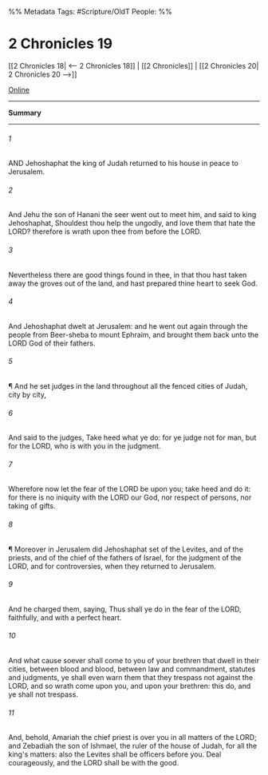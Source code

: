 

%% Metadata
Tags: #Scripture/OldT
People: 
%%
# 2 Chronicles 19
[[2 Chronicles 18| <-- 2 Chronicles 18]] | [[2 Chronicles]] | [[2 Chronicles 20| 2 Chronicles 20 -->]]

[Online](https://churchofjesuschrist.org/study/scriptures/ot/2-chr/19?lang=eng)

---
__Summary__



---

###### 1
AND Jehoshaphat the king of Judah returned to his house in peace to Jerusalem.
###### 2
And Jehu the son of Hanani the seer went out to meet him, and said to king Jehoshaphat, Shouldest thou help the ungodly, and love them that hate the LORD?  therefore is wrath upon thee from before the LORD.
###### 3
Nevertheless there are good things found in thee, in that thou hast taken away the groves out of the land, and hast prepared thine heart to seek God.
###### 4
And Jehoshaphat dwelt at Jerusalem: and he went out again through the people from Beer-sheba to mount Ephraim, and brought them back unto the LORD God of their fathers.
###### 5
¶ And he set judges in the land throughout all the fenced cities of Judah, city by city,
###### 6
And said to the judges, Take heed what ye do: for ye judge not for man, but for the LORD, who is with you in the judgment.
###### 7
Wherefore now let the fear of the LORD be upon you; take heed and do it: for there is no iniquity with the LORD our God, nor respect of persons, nor taking of gifts.
###### 8
¶ Moreover in Jerusalem did Jehoshaphat set of the Levites, and of the priests, and of the chief of the fathers of Israel, for the judgment of the LORD, and for controversies, when they returned to Jerusalem.
###### 9
And he charged them, saying, Thus shall ye do in the fear of the LORD, faithfully, and with a perfect heart.
###### 10
And what cause soever shall come to you of your brethren that dwell in their cities, between blood and blood, between law and commandment, statutes and judgments, ye shall even warn them that they trespass not against the LORD, and so wrath come upon you, and upon your brethren: this do, and ye shall not trespass.
###### 11
And, behold, Amariah the chief priest is over you in all matters of the LORD; and Zebadiah the son of Ishmael, the ruler of the house of Judah, for all the king's matters: also the Levites shall be officers before you.  Deal courageously, and the LORD shall be with the good.



